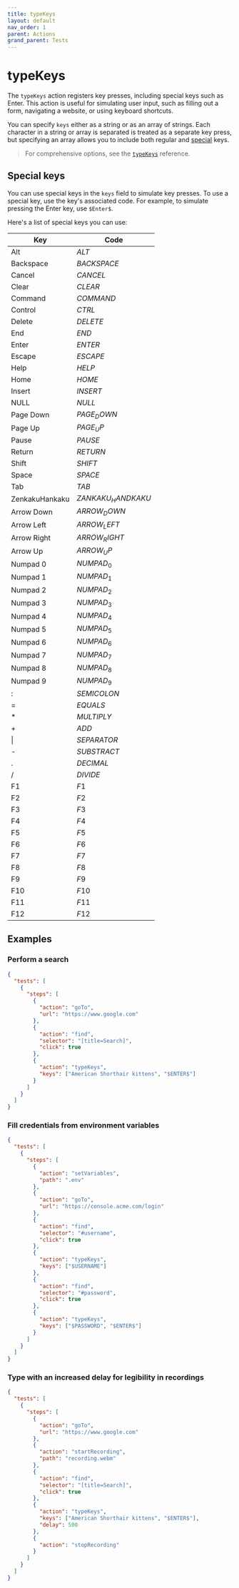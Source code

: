 ```yaml
---
title: typeKeys
layout: default
nav_order: 1
parent: Actions
grand_parent: Tests
---
```


# typeKeys

The `typeKeys` action registers key presses, including special keys such as Enter. This action is useful for simulating user input, such as filling out a form, navigating a website, or using keyboard shortcuts.

You can specify `keys` either as a string or as an array of strings. Each character in a string or array is separated is treated as a separate key press, but specifying an array allows you to include both regular and [special](#special-keys) keys.

> For comprehensive options, see the [`typeKeys`](/docs/references/schemas/typeKeys) reference.

## Special keys

You can use special keys in the `keys` field to simulate key presses. To use a special key, use the key's associated code. For example, to simulate pressing the Enter key, use `$Enter$`.

Here's a list of special keys you can use:

| Key            | Code               |
| -------------- | ------------------ |
| Alt            | $ALT$              |
| Backspace      | $BACKSPACE$        |
| Cancel         | $CANCEL$           |
| Clear          | $CLEAR$            |
| Command        | $COMMAND$          |
| Control        | $CTRL$             |
| Delete         | $DELETE$           |
| End            | $END$              |
| Enter          | $ENTER$            |
| Escape         | $ESCAPE$           |
| Help           | $HELP$             |
| Home           | $HOME$             |
| Insert         | $INSERT$           |
| NULL           | $NULL$             |
| Page Down      | $PAGE_DOWN$        |
| Page Up        | $PAGE_UP$          |
| Pause          | $PAUSE$            |
| Return         | $RETURN$           |
| Shift          | $SHIFT$            |
| Space          | $SPACE$            |
| Tab            | $TAB$              |
| ZenkakuHankaku | $ZANKAKU_HANDKAKU$ |
| Arrow Down     | $ARROW_DOWN$       |
| Arrow Left     | $ARROW_LEFT$       |
| Arrow Right    | $ARROW_RIGHT$      |
| Arrow Up       | $ARROW_UP$         |
| Numpad 0       | $NUMPAD_0$         |
| Numpad 1       | $NUMPAD_1$         |
| Numpad 2       | $NUMPAD_2$         |
| Numpad 3       | $NUMPAD_3$         |
| Numpad 4       | $NUMPAD_4$         |
| Numpad 5       | $NUMPAD_5$         |
| Numpad 6       | $NUMPAD_6$         |
| Numpad 7       | $NUMPAD_7$         |
| Numpad 8       | $NUMPAD_8$         |
| Numpad 9       | $NUMPAD_9$         |
| :              | $SEMICOLON$        |
| =              | $EQUALS$           |
| \*             | $MULTIPLY$         |
| +              | $ADD$              |
| \|             | $SEPARATOR$        |
| -              | $SUBSTRACT$        |
| .              | $DECIMAL$          |
| /              | $DIVIDE$           |
| F1             | $F1$               |
| F2             | $F2$               |
| F3             | $F3$               |
| F4             | $F4$               |
| F5             | $F5$               |
| F6             | $F6$               |
| F7             | $F7$               |
| F8             | $F8$               |
| F9             | $F9$               |
| F10            | $F10$              |
| F11            | $F11$              |
| F12            | $F12$              |

## Examples

### Perform a search

```json
{
  "tests": [
    {
      "steps": [
        {
          "action": "goTo",
          "url": "https://www.google.com"
        },
        {
          "action": "find",
          "selector": "[title=Search]",
          "click": true
        },
        {
          "action": "typeKeys",
          "keys": ["American Shorthair kittens", "$ENTER$"]
        }
      ]
    }
  ]
}
```

### Fill credentials from environment variables

```json
{
  "tests": [
    {
      "steps": [
        {
          "action": "setVariables",
          "path": ".env"
        },
        {
          "action": "goTo",
          "url": "https://console.acme.com/login"
        },
        {
          "action": "find",
          "selector": "#username",
          "click": true
        },
        {
          "action": "typeKeys",
          "keys": ["$USERNAME"]
        },
        {
          "action": "find",
          "selector": "#password",
          "click": true
        },
        {
          "action": "typeKeys",
          "keys": ["$PASSWORD", "$ENTER$"]
        }
      ]
    }
  ]
}
```

### Type with an increased delay for legibility in recordings
```json
{
  "tests": [
    {
      "steps": [
        {
          "action": "goTo",
          "url": "https://www.google.com"
        },
        {
          "action": "startRecording",
          "path": "recording.webm"
        },
        {
          "action": "find",
          "selector": "[title=Search]",
          "click": true
        },
        {
          "action": "typeKeys",
          "keys": ["American Shorthair kittens", "$ENTER$"],
          "delay": 500
        },
        {
          "action": "stopRecording"
        }
      ]
    }
  ]
}
```

